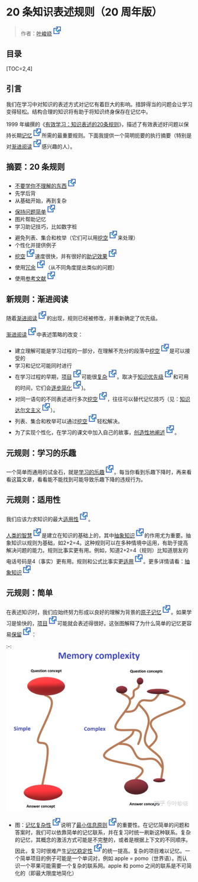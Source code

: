 # 20 条知识表述规则（20 周年版）

> 作者：[叶峻峣![](../images/external-ltr.svg)](https://www.zhihu.com/people/L.M.Sherlock)

## 目录

[TOC=2,4]

## 引言

我们在学习中对知识的表述方式对记忆有着巨大的影响。措辞得当的问题会让学习变得轻松。结构合理的知识将有助于将知识终身保存在记忆中。

1999 年编撰的《[有效学习：知识表述的20条规则](./2454060)》，描述了有效表述好问题以保持长期[记忆![](../images/external-ltr.svg)](https://supermemo.guru/wiki/Retention)所需的最重要规则。下面我提供一个简明扼要的执行摘要（特别是对[渐进阅读![](../images/external-ltr.svg)](https://www.yuque.com/supermemo/wiki/incremental_reading)感兴趣的人）。

## 摘要：20 条规则

*   [不要学你不理解的东西![](../images/external-ltr.svg)](https://zhuanlan.zhihu.com/p/281085595)
*   先学后背
*   从基础开始，再到复杂
*   [保持问题简单![](../images/external-ltr.svg)](https://zhuanlan.zhihu.com/p/283017134)
*   图片帮助记忆
*   学习助记技巧，比如数字桩
*   避免列表、集合和枚举（它们可以用[挖空![](../images/external-ltr.svg)](https://supermemo.guru/wiki/Cloze_deletion)来处理）
*   个性化并提供例子
*   [挖空![](../images/external-ltr.svg)](https://supermemo.guru/wiki/Cloze_deletion)速度很快，并有很好的[助记效果![](../images/external-ltr.svg)](https://supermemo.guru/wiki/Mnemonic_anchor)
*   使用[冗余![](../images/external-ltr.svg)](https://zhuanlan.zhihu.com/p/283017134)（从不同角度提出类似的问题）
*   使用[参考文献![](../images/external-ltr.svg)](https://help.supermemo.org/wiki/References)

## 新规则：渐进阅读

随着[渐进阅读![](../images/external-ltr.svg)](https://www.yuque.com/supermemo/wiki/incremental_reading)的出现，规则已经被修改，并重新确定了优先级。

[渐进阅读![](../images/external-ltr.svg)](https://www.yuque.com/supermemo/wiki/incremental_reading)中表述策略的改变：

*   建立理解可能是学习过程的一部分，在理解不充分的段落中[挖空![](../images/external-ltr.svg)](https://supermemo.guru/wiki/Cloze_deletion)是可以接受的
*   学习和记忆可能同时进行
*   在学习过程的早期，[项目![](../images/external-ltr.svg)](https://www.yuque.com/supermemo/wiki/item)可能很[复杂![](../images/external-ltr.svg)](https://zhuanlan.zhihu.com/p/304800091)。取决于[知识优先级![](../images/external-ltr.svg)](https://www.yuque.com/supermemo/wiki/priority\_queue)和可用的时间，它们会[逐步简化![](../images/external-ltr.svg)](https://zhuanlan.zhihu.com/p/283017134))。
*   对同一语句的不同表述进行多次[挖空![](../images/external-ltr.svg)](https://supermemo.guru/wiki/Cloze_deletion)，往往可以替代记忆技巧（见：[知识达尔文主义![](../images/external-ltr.svg)](https://zhuanlan.zhihu.com/p/264940693)）。
*   列表、集合和枚举可以通过[挖空![](../images/external-ltr.svg)](https://supermemo.guru/wiki/Cloze_deletion)轻松解决。
*   为了实现个性化，在学习的课文中加入自己的故事，[创造性地阐述![](../images/external-ltr.svg)](https://www.yuque.com/supermemo/wiki/incremental_writing)。

## 元规则：学习的乐趣

一个简单而通用的试金石，就是[学习的乐趣![](../images/external-ltr.svg)](https://www.zhihu.com/question/429432467/answer/1578551193)。每当你看到乐趣下降时，再来看看这篇文章，看看能不能找到可能导致乐趣下降的违规行为。

## 元规则：适用性

我们应该力求知识的最大[适用性![](../images/external-ltr.svg)](https://supermemo.guru/wiki/Applicability)。

[人类的智慧![](../images/external-ltr.svg)](https://supermemo.guru/wiki/Simple_formula_for_high_intelligence)是建立在知识的基础上的，其中[抽象知识![](../images/external-ltr.svg)](https://zhuanlan.zhihu.com/p/270927894)的作用尤为重要。抽象知识以规则为基础，如2+2=4。这种规则可以在多种情境中运用，有助于提高解决问题的能力。规则比事实更有用。例如，知道2+2=4（规则）比知道朋友的电话号码是4（事实）更有用。规则和公式比事实更[适用![](../images/external-ltr.svg)](https://supermemo.guru/wiki/Applicability)。更多详情请看：[抽象知识![](../images/external-ltr.svg)](https://zhuanlan.zhihu.com/p/270927894)

## 元规则：简单

在表述知识时，我们应始终努力形成以良好的理解为背景的[原子记忆![](../images/external-ltr.svg)](https://zhuanlan.zhihu.com/p/304800091)。如果学习是愉快的，[项目![](../images/external-ltr.svg)](https://www.yuque.com/supermemo/wiki/item)可能就会表述得很好。这张图解释了为什么简单的记忆更容易[保留![](../images/external-ltr.svg)](https://supermemo.guru/wiki/Retention)：

:-: ![](../images/v2-b90db884d7288ab353d345490fee523e_720w.jpg)

*   图：[记忆复杂性![](../images/external-ltr.svg)](https://zhuanlan.zhihu.com/p/304800091)说明了[最小信息原则![](../images/external-ltr.svg)](https://supermemo.guru/wiki/Minimum_information_principle)的重要性。在记忆简单的问题和答案时，我们可以依靠简单的记忆联系，并在复习时统一刷新这种联系。复杂的记忆，其概念的激活方式可能是不完整的，或者是根据上下文的不同顺序。因此，复习时很难产生[记忆稳定性![](../images/external-ltr.svg)](https://supermemo.guru/wiki/Memory_stability)的统一提高。复杂的项目难以记忆。一个简单项目的例子可能是一个单词对，例如 apple = pomo（世界语）。而认识一个苹果可能需要一个复杂的联系网。apple 和 pomo 之间的联系是不可简化的（即最大限度地简化）